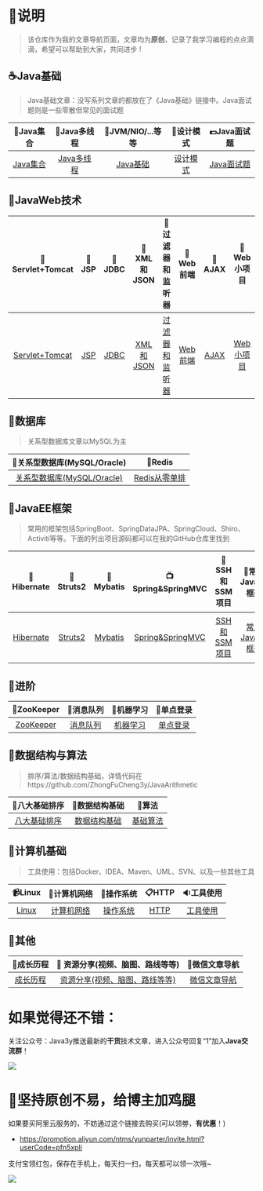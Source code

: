 # :sparkling_heart:说明 #

> 该仓库作为我的文章导航页面，文章均为**原创**，记录了我学习编程的点点滴滴，希望可以帮助到大家，共同进步 !


## :coffee:Java基础 ##

> Java基础文章：没写系列文章的都放在了《Java基础》链接中。Java面试题则是一些零散但常见的面试题

| :book:Java集合 | :memo:Java多线程 | :ski:JVM/NIO/...等等 | :guitar:设计模式 |:dollar:Java面试题 |
| :------:| :------: | :------: |:------: |:------: |
| [Java集合](src/collection.md) | [Java多线程](src/thread.md) | [Java基础](src/javabasic.md) |[设计模式](src/designmode.md) |[Java面试题](src/interview.md) |


## :page_facing_up:JavaWeb技术 ##

| :ledger:Servlet+Tomcat | :microscope:JSP | :ring:JDBC | :tshirt:XML和JSON |:ribbon:过滤器和监听器 |:rice:Web前端 |:ramen:AJAX |:hamburger:Web小项目 |
| :------:| :------: | :------: |:------: |:------: |:------: |:------: |:------: |
| [Servlet+Tomcat](src/servlet.md) | [JSP](src/jsp.md) | [JDBC](src/jdbc.md) |[XML和JSON](src/xml&json.md) |[过滤器和监听器](src/filter&listener.md) |[Web前端](src/web.md) |[AJAX](src/ajax.md) |[Web小项目](src/javawebproject.md) |



## :pencil:数据库 ##


> 关系型数据库文章以MySQL为主

| :fish_cake:关系型数据库(MySQL/Oracle) | :lollipop:Redis | 
| :------:| :------: | 
| [关系型数据库(MySQL/Oracle)](src/database.md) | [Redis从零单排](src/redis.md) | 



## :mega:JavaEE框架 ##

> 常用的框架包括SpringBoot、SpringDataJPA、SpringCloud、Shiro、Activiti等等。下面的列出项目源码都可以在我的GitHub仓库里找到

| :jack_o_lantern:Hibernate | :gift_heart:Struts2 | :bamboo:Mybatis | :tv:Spring&SpringMVC |:vhs:SSH和SSM项目 |:ghost:常用JavaEE框架 |:minidisc:个人项目 |
| :------:| :------: | :------: |:------: |:------: |:------: |:------: |
| [Hibernate](src/hibernate.md) | [Struts2](src/struts2.md) | [Mybatis](src/mybatis.md) |[Spring&SpringMVC](src/spring&springmvc.md) |[SSH和SSM项目](src/ssh&ssmproject.md) |[常用JavaEE框架](src/frame.md) |[个人项目](src/personalproject.md) |


## :microscope:进阶 ##

| :flags:ZooKeeper | :lollipop:消息队列 |  :bow:机器学习 |  :art:单点登录 | 
| :------:| :------: |  :------: | :------: | 
| [ZooKeeper](src/zk.md) | [消息队列](src/mq.md) | [机器学习](src/machinelearning.md) |[单点登录](https://segmentfault.com/a/1190000019205135) |



## :tophat:数据结构与算法 ##

> 排序/算法/数据结构基础，详情代码在https://github.com/ZhongFuCheng3y/JavaArithmetic

| :beer:八大基础排序 | :cherries:数据结构基础 | :egg:算法 |
| :------:| :------: | :------: | 
| [八大基础排序](src/sort.md) | [数据结构基础](src/datastruct.md) | [基础算法](src/algorithm.md) | 


## :christmas_tree:计算机基础 ##

> 工具使用：包括Docker、IDEA、Maven、UML、SVN、以及一些其他工具

| :video_camera:Linux | :bell:计算机网络 | :flags:操作系统 | :clipboard:HTTP| :sound:工具使用|
| :------:| :------: | :------: |:------:| :------:| 
| [Linux](src/linux.md) | [计算机网络](src/net.md) | [操作系统](src/os.md) |[HTTP](src/http.md) | [工具使用](src/tool.md) |



## :lollipop:其他 ##
 

| :file_folder:成长历程| :art: 资源分享(视频、脑图、路线等等) | :bell:微信文章导航 | 
| :------:| :------:|  :------:| 
| [成长历程](src/work.md) | [资源分享(视频、脑图、路线等等)](src/resources.md) | [微信文章导航](src/weixin.md)  | 

# 如果觉得还不错： #

关注公众号：Java3y推送最新的**干货**技术文章，进入公众号回复“1”加入**Java交流群**！

![](https://user-gold-cdn.xitu.io/2018/2/28/161dc06a373e4f4d?w=258&h=258&f=jpeg&s=27005)


# :sparkling_heart:坚持原创不易，给博主加鸡腿 #


如果要买阿里云服务的，不妨通过这个链接去购买(可以领劵，**有优惠**！)

- https://promotion.aliyun.com/ntms/yunparter/invite.html?userCode=pfn5xpli



支付宝领红包，保存在手机上，每天扫一扫，每天都可以领一次哦~


![](https://user-gold-cdn.xitu.io/2018/11/18/16726109849ec9ec?w=567&h=852&f=jpeg&s=76745)

